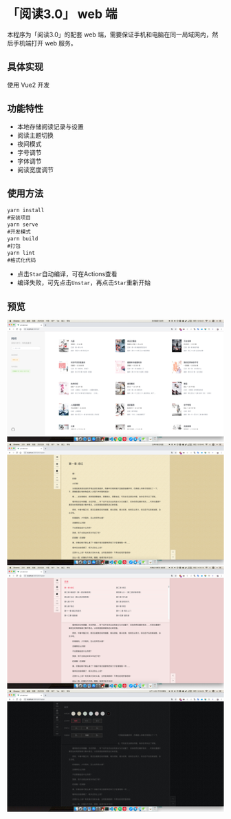 # 「阅读3.0」 web 端

本程序为「阅读3.0」的配套 web 端，需要保证手机和电脑在同一局域网内，然后手机端打开 web 服务。

## 具体实现

使用 Vue2 开发

## 功能特性

- 本地存储阅读记录与设置
- 阅读主题切换
- 夜间模式
- 字号调节
- 字体调节
- 阅读宽度调节

## 使用方法

```shell
yarn install
#安装项目
yarn serve
#开发模式
yarn build
#打包
yarn lint
#格式化代码
```
 - 点击`Star`自动编译，可在Actions查看
 - 编译失败，可先点击`Unstar`，再点击`Star`重新开始

## 预览

![](imgs/1.jpg)
![](imgs/2.jpg)
![](imgs/3.jpg)
![](imgs/4.jpg)
